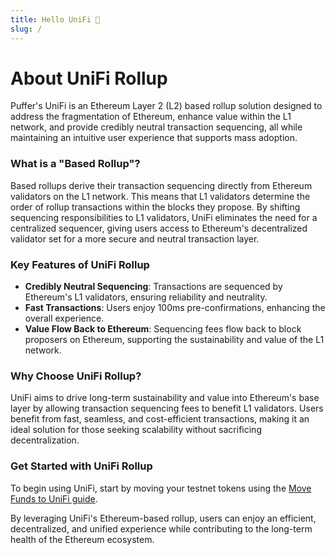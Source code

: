 ```yaml
---
title: Hello UniFi 🐡
slug: /
---
```


# About UniFi Rollup

Puffer's UniFi is an Ethereum Layer 2 (L2) based rollup solution designed to address the fragmentation of Ethereum,
enhance value within the L1 network, and provide credibly neutral transaction sequencing, all while maintaining
an intuitive user experience that supports mass adoption.

### What is a "Based Rollup"?

Based rollups derive their transaction sequencing directly from Ethereum validators on the L1 network. 
This means that L1 validators determine the order of rollup transactions within the blocks they propose.
By shifting sequencing responsibilities to L1 validators, UniFi eliminates the need for a centralized sequencer,
giving users access to Ethereum's decentralized validator set for a more secure and neutral transaction layer.

### Key Features of UniFi Rollup

- **Credibly Neutral Sequencing**: Transactions are sequenced by Ethereum's L1 validators, ensuring reliability and neutrality.
- **Fast Transactions**: Users enjoy 100ms pre-confirmations, enhancing the overall experience.
- **Value Flow Back to Ethereum**: Sequencing fees flow back to block proposers on Ethereum, supporting the sustainability and value of the L1 network.

### Why Choose UniFi Rollup?

UniFi aims to drive long-term sustainability and value into Ethereum's base layer by allowing transaction
sequencing fees to benefit L1 validators. Users benefit from fast, seamless, and cost-efficient transactions,
making it an ideal solution for those seeking scalability without sacrificing decentralization.

### Get Started with UniFi Rollup

To begin using UniFi, start by moving your testnet tokens using the [Move Funds to UniFi guide](/move-funds).

By leveraging UniFi's Ethereum-based rollup, users can enjoy an efficient, decentralized, and unified experience while contributing to the long-term health of the Ethereum ecosystem.
